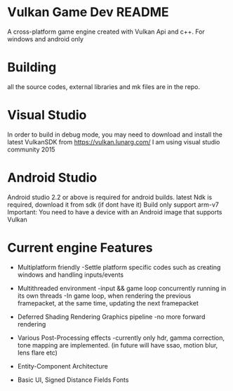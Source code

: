 # Vulkan Game Dev README

A cross-platform game engine created with Vulkan Api and c++.
For windows and android only

# Building
all the source codes, external libraries and mk files are in the repo.

# Visual Studio
In order to build in debug mode, you may need to download and install the latest VulkanSDK from https://vulkan.lunarg.com/ 
I am using visual studio community 2015

# Android Studio
Android studio 2.2 or above is required for android builds.
latest Ndk is required, download it from sdk (if dont have it)
Build only support arm-v7
Important: You need to have a device with an Android image that supports Vulkan

# Current engine Features
- Multiplatform friendly
  -Settle platform specific codes such as creating windows and handling inputs/events
  
- Multithreaded environment
  -input && game loop concurrently running in its own threads
  -In game loop, when rendering the previous framepacket, at the same time, updating the next framepacket
  
- Deferred Shading Rendering Graphics pipeline
  -no more forward rendering
  
- Various Post-Processing effects
  -currently only hdr, gamma correction, tone mapping are implemented. (in future will have ssao, motion blur, lens flare etc)
  
- Entity-Component Architecture

- Basic UI, Signed Distance Fields Fonts  



